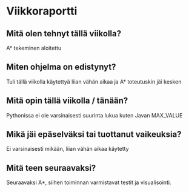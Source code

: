 # Viikkoraportti

## Mitä olen tehnyt tällä viikolla?
A* tekeminen aloitettu

## Miten ohjelma on edistynyt?
Tuli tällä viikolla käytettyä liian vähän aikaa ja A* toteutuskin jäi kesken

## Mitä opin tällä viikolla / tänään?

Pythonissa ei ole varsinaisesti suurinta lukua kuten Javan MAX_VALUE

## Mikä jäi epäselväksi tai tuottanut vaikeuksia? 

Ei varsinaisesti mikään, liian vähän aikaa käytetty

## Mitä teen seuraavaksi?

Seuraavaksi A*, siihen toiminnan varmistavat testit ja visualisointi.